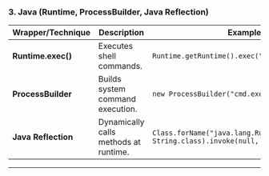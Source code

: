 ### **3. Java (Runtime, ProcessBuilder, Java Reflection)**

|**Wrapper/Technique**|**Description**|**Example Exploit**|
|---|---|---|
|**Runtime.exec()**|Executes shell commands.|`Runtime.getRuntime().exec("whoami")`|
|**ProcessBuilder**|Builds system command execution.|`new ProcessBuilder("cmd.exe", "/c", "dir").start();`|
|**Java Reflection**|Dynamically calls methods at runtime.|`Class.forName("java.lang.Runtime").getMethod("exec", String.class).invoke(null, "whoami");`|

---
